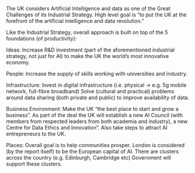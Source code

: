 The UK considers Artificial Intelligence and data as one of the Great Challenges of its Industrial Strategy. High level goal is “to put the UK at the forefront of the artificial intelligence and data revolution.”
 
Like the Industrial Strategy, overall approach is built on top of the 5 foundations (of productivity):
 
Ideas: Increase R&D investment (part of the aforementioned industrial strategy, not just for AI) to make the UK the world’s most innovative economy.
 
People: Increase the supply of skills working with universities and industry. 
 
Infrastructure: Invest in digital infrastructure (i.e. physical -> e.g. 5g mobile network, full-fibre broadband) Solve (cultural and practical) problems around data sharing (both private and public) to improve availability of data.
 
Business Environment: Make the UK “the best place to start and grow a business”. As part of the deal the UK will establish a new AI Council (with members from respected leaders from both academia and industry), a new Centre for Data Ethics and Innovation”. Also take steps to attract AI entrepreneurs to the UK. 
 
Places: Overall goal is to help communities prosper. London is considered (by the report itself) to be the European capital of AI. There are clusters across the country (e.g. Edinburgh, Cambridge etc) Government will support these clusters.
